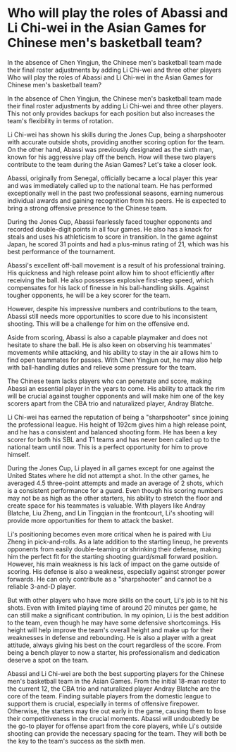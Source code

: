 #  Who will play the roles of Abassi and Li Chi-wei in the Asian Games for Chinese men's basketball team?

In the absence of Chen Yingjun, the Chinese men's basketball team made their final roster adjustments by adding Li Chi-wei and three other players 
  Who will play the roles of Abassi and Li Chi-wei in the Asian Games for Chinese men's basketball team?

In the absence of Chen Yingjun, the Chinese men's basketball team made their final roster adjustments by adding Li Chi-wei and three other players. This not only provides backups for each position but also increases the team's flexibility in terms of rotation.

Li Chi-wei has shown his skills during the Jones Cup, being a sharpshooter with accurate outside shots, providing another scoring option for the team. On the other hand, Abassi was previously designated as the sixth man, known for his aggressive play off the bench. How will these two players contribute to the team during the Asian Games? Let's take a closer look.

Abassi, originally from Senegal, officially became a local player this year and was immediately called up to the national team. He has performed exceptionally well in the past two professional seasons, earning numerous individual awards and gaining recognition from his peers. He is expected to bring a strong offensive presence to the Chinese team.

During the Jones Cup, Abassi fearlessly faced tougher opponents and recorded double-digit points in all four games. He also has a knack for steals and uses his athleticism to score in transition. In the game against Japan, he scored 31 points and had a plus-minus rating of 21, which was his best performance of the tournament.

Abassi's excellent off-ball movement is a result of his professional training. His quickness and high release point allow him to shoot efficiently after receiving the ball. He also possesses explosive first-step speed, which compensates for his lack of finesse in his ball-handling skills. Against tougher opponents, he will be a key scorer for the team.

However, despite his impressive numbers and contributions to the team, Abassi still needs more opportunities to score due to his inconsistent shooting. This will be a challenge for him on the offensive end.

Aside from scoring, Abassi is also a capable playmaker and does not hesitate to share the ball. He is also keen on observing his teammates' movements while attacking, and his ability to stay in the air allows him to find open teammates for passes. With Chen Yingjun out, he may also help with ball-handling duties and relieve some pressure for the team.

The Chinese team lacks players who can penetrate and score, making Abassi an essential player in the years to come. His ability to attack the rim will be crucial against tougher opponents and will make him one of the key scorers apart from the CBA trio and naturalized player, Andray Blatche.

Li Chi-wei has earned the reputation of being a "sharpshooter" since joining the professional league. His height of 192cm gives him a high release point, and he has a consistent and balanced shooting form. He has been a key scorer for both his SBL and T1 teams and has never been called up to the national team until now. This is a perfect opportunity for him to prove himself.

During the Jones Cup, Li played in all games except for one against the United States where he did not attempt a shot. In the other games, he averaged 4.5 three-point attempts and made an average of 2 shots, which is a consistent performance for a guard. Even though his scoring numbers may not be as high as the other starters, his ability to stretch the floor and create space for his teammates is valuable. With players like Andray Blatche, Liu Zheng, and Lin Tingqian in the frontcourt, Li's shooting will provide more opportunities for them to attack the basket. 

Li's positioning becomes even more critical when he is paired with Liu Zheng in pick-and-rolls. As a late addition to the starting lineup, he prevents opponents from easily double-teaming or shrinking their defense, making him the perfect fit for the starting shooting guard/small forward position. However, his main weakness is his lack of impact on the game outside of scoring. His defense is also a weakness, especially against stronger power forwards. He can only contribute as a "sharpshooter" and cannot be a reliable 3-and-D player.

But with other players who have more skills on the court, Li's job is to hit his shots. Even with limited playing time of around 20 minutes per game, he can still make a significant contribution. In my opinion, Li is the best addition to the team, even though he may have some defensive shortcomings. His height will help improve the team's overall height and make up for their weaknesses in defense and rebounding. He is also a player with a great attitude, always giving his best on the court regardless of the score. From being a bench player to now a starter, his professionalism and dedication deserve a spot on the team.

Abassi and Li Chi-wei are both the best supporting players for the Chinese men's basketball team in the Asian Games. From the initial 18-man roster to the current 12, the CBA trio and naturalized player Andray Blatche are the core of the team. Finding suitable players from the domestic league to support them is crucial, especially in terms of offensive firepower. Otherwise, the starters may tire out early in the game, causing them to lose their competitiveness in the crucial moments. Abassi will undoubtedly be the go-to player for offense apart from the core players, while Li's outside shooting can provide the necessary spacing for the team. They will both be the key to the team's success as the sixth men.